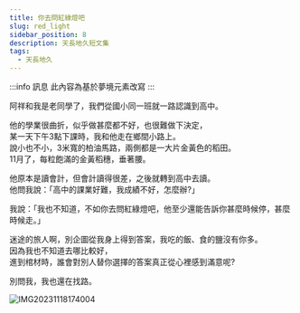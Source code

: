 ```yaml
---
title: 你去問紅綠燈吧
slug: red_light
sidebar_position: 8
description: 天長地久短文集
tags:
  - 天長地久
---
```


:::info 訊息
此內容為基於夢境元素改寫
:::

阿祥和我是老同學了，我們從國小同一班就一路認識到高中。  

他的學業很曲折，似乎做甚麼都不好，也很難做下決定，  
某一天下午3點下課時，我和他走在鄉間小路上。  
說小也不小，3米寬的柏油馬路，兩側都是一大片金黃色的稻田。  
11月了，每粒飽滿的金黃稻穗，垂著腰。  

他原本是讀會計，但會計讀得很差，之後就轉到高中去讀。  
他問我說：「高中的課業好難，我成績不好，怎麼辦?」  

我說：「我也不知道，不如你去問紅綠燈吧，他至少還能告訴你甚麼時候停，甚麼時候走。」  

迷途的旅人啊，別企圖從我身上得到答案，我吃的飯、食的鹽沒有你多。  
因為我也不知道去哪比較好，  
進到棺材時，誰會對別人替你選擇的答案真正從心裡感到滿意呢?  

別問我，我也還在找路。

![IMG20231118174004](https://e.brid.pw/i/2023/12/14/xqov1r.jpg)